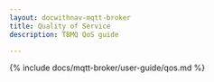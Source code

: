 ```yaml
---
layout: docwithnav-mqtt-broker
title: Quality of Service
description: TBMQ QoS guide

---
```


{% include docs/mqtt-broker/user-guide/qos.md %}
